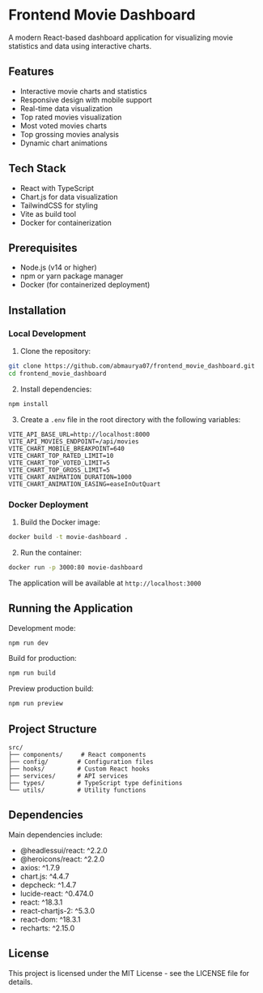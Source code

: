# Frontend Movie Dashboard

A modern React-based dashboard application for visualizing movie statistics and data using interactive charts.

## Features

- Interactive movie charts and statistics
- Responsive design with mobile support
- Real-time data visualization
- Top rated movies visualization
- Most voted movies charts
- Top grossing movies analysis
- Dynamic chart animations

## Tech Stack

- React with TypeScript
- Chart.js for data visualization
- TailwindCSS for styling
- Vite as build tool
- Docker for containerization

## Prerequisites

- Node.js (v14 or higher)
- npm or yarn package manager
- Docker (for containerized deployment)

## Installation

### Local Development

1. Clone the repository:
```bash
git clone https://github.com/abmaurya07/frontend_movie_dashboard.git
cd frontend_movie_dashboard
```

2. Install dependencies:
```bash
npm install
```

3. Create a `.env` file in the root directory with the following variables:
```env
VITE_API_BASE_URL=http://localhost:8000
VITE_API_MOVIES_ENDPOINT=/api/movies
VITE_CHART_MOBILE_BREAKPOINT=640
VITE_CHART_TOP_RATED_LIMIT=10
VITE_CHART_TOP_VOTED_LIMIT=5
VITE_CHART_TOP_GROSS_LIMIT=5
VITE_CHART_ANIMATION_DURATION=1000
VITE_CHART_ANIMATION_EASING=easeInOutQuart
```

### Docker Deployment

1. Build the Docker image:
```bash
docker build -t movie-dashboard .
```

2. Run the container:
```bash
docker run -p 3000:80 movie-dashboard
```

The application will be available at `http://localhost:3000`

## Running the Application

Development mode:
```bash
npm run dev
```

Build for production:
```bash
npm run build
```

Preview production build:
```bash
npm run preview
```

## Project Structure

```
src/
├── components/     # React components
├── config/        # Configuration files
├── hooks/         # Custom React hooks
├── services/      # API services
├── types/         # TypeScript type definitions
└── utils/         # Utility functions
```

## Dependencies

Main dependencies include:
- @headlessui/react: ^2.2.0
- @heroicons/react: ^2.2.0
- axios: ^1.7.9
- chart.js: ^4.4.7
- depcheck: ^1.4.7
- lucide-react: ^0.474.0
- react: ^18.3.1
- react-chartjs-2: ^5.3.0
- react-dom: ^18.3.1
- recharts: ^2.15.0

## License

This project is licensed under the MIT License - see the LICENSE file for details.
